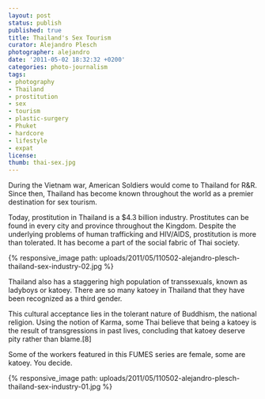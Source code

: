 ```yaml
---
layout: post
status: publish
published: true
title: Thailand's Sex Tourism
curator: Alejandro Plesch
photographer: alejandro
date: '2011-05-02 18:32:32 +0200'
categories: photo-journalism
tags:
- photography
- Thailand
- prostitution
- sex
- tourism
- plastic-surgery
- Phuket
- hardcore
- lifestyle
- expat
license:
thumb: thai-sex.jpg
---
```


During the Vietnam war, American Soldiers would come to Thailand for R&amp;R.  Since then, Thailand has become known throughout the world as a premier destination for sex tourism.  

Today, prostitution in Thailand is a $4.3 billion industry.  Prostitutes can be found in every city and province throughout the Kingdom.  Despite the underlying problems of human trafficking and HIV/AIDS, prostitution is more than tolerated. It has become a part of the social fabric of Thai society.


{% responsive_image path: uploads/2011/05/110502-alejandro-plesch-thailand-sex-industry-02.jpg %}

Thailand also has a staggering high population of transsexuals, known as ladyboys or katoey.  There are so many katoey in Thailand that they have  been recognized as a third gender.  

This cultural acceptance lies in the tolerant nature of Buddhism, the national religion.  Using the notion of Karma, some Thai believe that being a katoey is the result of transgressions in past lives, concluding that katoey deserve pity rather than blame.[8]

Some of the workers featured in this FUMES series are female, some are katoey. You decide.

{% responsive_image path: uploads/2011/05/110502-alejandro-plesch-thailand-sex-industry-01.jpg %}
